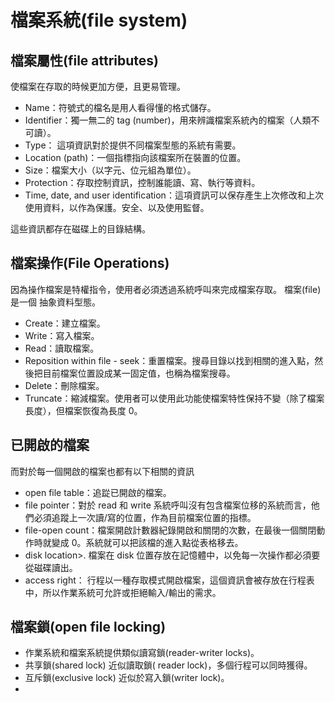 # 檔案系統(file system)

## 檔案屬性(file attributes)

使檔案在存取的時候更加方便，且更易管理。

* Name：符號式的檔名是用人看得懂的格式儲存。
* Identifier：獨一無二的 tag (number)，用來辨識檔案系統內的檔案（人類不可讀）。
* Type：  這項資訊對於提供不同檔案型態的系統有需要。
* Location (path)：一個指標指向該檔案所在裝置的位置。
* Size：檔案大小（以字元、位元組為單位）。
* Protection：存取控制資訊，控制誰能讀、寫、執行等資料。
* Time, date, and user identification：這項資訊可以保存產生上次修改和上次使用資料，以作為保護。安全、以及使用監督。

這些資訊都存在磁碟上的目錄結構。

## 檔案操作(File Operations)

因為操作檔案是特權指令，使用者必須透過系統呼叫來完成檔案存取。檔案(file) 是一個 抽象資料型態。

* Create：建立檔案。
* Write：寫入檔案。
* Read：讀取檔案。
* Reposition within file - seek：重置檔案。搜尋目錄以找到相關的進入點，然後把目前檔案位置設成某一固定值，也稱為檔案搜尋。
* Delete：刪除檔案。
* Truncate：縮減檔案。使用者可以使用此功能使檔案特性保持不變（除了檔案長度），但檔案恢復為長度 0。

## 已開啟的檔案

而對於每一個開啟的檔案也都有以下相關的資訊

* open file table：追踨已開啟的檔案。
* file pointer：對於 read 和 write 系統呼叫沒有包含檔案位移的系統而言，他們必須追蹤上一次讀/寫的位置，作為目前檔案位置的指標。
* file-open count：檔案開啟計數器紀錄開啟和關閉的次數，在最後一個關閉動作時就變成 0。系統就可以把該檔的進入點從表格移去。
* disk location>. 檔案在 disk 位置存放在記憶體中，以免每一次操作都必須要從磁碟讀出。
* access right： 行程以一種存取模式開啟檔案，這個資訊會被存放在行程表中，所以作業系統可允許或拒絕輸入/輸出的需求。

## 檔案鎖(open file locking)



* 作業系統和檔案系統提供類似讀寫鎖(reader-writer locks)。
* 共享鎖(shared lock) 近似讀取鎖( reader lock)，多個行程可以同時獲得。
* 互斥鎖(exclusive lock) 近似於寫入鎖(writer lock)。
*

